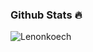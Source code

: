 
### Github Stats 🔥

<p><img align="left" src="https://github-readme-stats.vercel.app/api/top-langs?username=Lenonkoech&show_icons=true&locale=en&layout=compact&theme=cobalt" alt="Lenonkoech" /></p>


